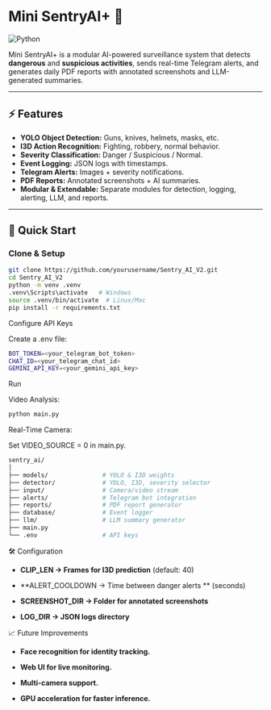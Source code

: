 # Mini SentryAI+ 🚨

![Python](https://img.shields.io/badge/python-3.10+-blue)


Mini SentryAI+ is a modular AI-powered surveillance system that detects **dangerous** and **suspicious activities**, sends real-time Telegram alerts, and generates daily PDF reports with annotated screenshots and LLM-generated summaries.

---

## ⚡ Features

- **YOLO Object Detection:** Guns, knives, helmets, masks, etc.
- **I3D Action Recognition:** Fighting, robbery, normal behavior.
- **Severity Classification:** Danger / Suspicious / Normal.
- **Event Logging:** JSON logs with timestamps.
- **Telegram Alerts:** Images + severity notifications.
- **PDF Reports:** Annotated screenshots + AI summaries.
- **Modular & Extendable:** Separate modules for detection, logging, alerting, LLM, and reports.

---

## 🚀 Quick Start

### Clone & Setup

```bash
git clone https://github.com/yourusername/Sentry_AI_V2.git
cd Sentry_AI_V2
python -m venv .venv
.venv\Scripts\activate   # Windows
source .venv/bin/activate  # Linux/Mac
pip install -r requirements.txt

```

Configure API Keys

Create a .env file:

```bash
BOT_TOKEN=<your_telegram_bot_token>
CHAT_ID=<your_telegram_chat_id>
GEMINI_API_KEY=<your_gemini_api_key>
```

Run

Video Analysis:

```bash
python main.py
```

Real-Time Camera:

Set VIDEO_SOURCE = 0 in main.py.
```bash
sentry_ai/
│
├── models/               # YOLO & I3D weights
├── detector/             # YOLO, I3D, severity selector
├── input/                # Camera/video stream
├── alerts/               # Telegram bot integration
├── reports/              # PDF report generator
├── database/             # Event logger
├── llm/                  # LLM summary generator
├── main.py
└── .env                  # API keys
```


🛠 Configuration


 - **CLIP_LEN → Frames for I3D prediction**  (default: 40)

 - **ALERT_COOLDOWN → Time between danger alerts ** (seconds)

 - **SCREENSHOT_DIR → Folder for annotated screenshots** 

 - **LOG_DIR → JSON logs directory** 


📈 Future Improvements

- **Face recognition for identity tracking.**

- **Web UI for live monitoring.** 

- **Multi-camera support.** 

- **GPU acceleration for faster inference.** 